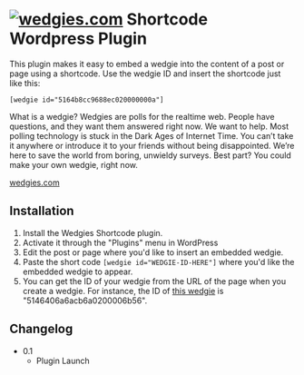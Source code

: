 # [![wedgies.com](https://www.wedgies.com/img/logo_blue.png)](http://wedgies.com/) Shortcode Wordpress Plugin

This plugin makes it easy to embed a wedgie into the content of a post or page using a shortcode. Use the wedgie ID and insert the shortcode just like this:

```
[wedgie id="5164b8cc9688ec020000000a"]
```

What is a wedgie?  Wedgies are polls for the realtime web.
People have questions, and they want them answered right now. We want to help. Most polling technology is stuck in the Dark Ages of Internet Time. You can’t take it anywhere or introduce it to your friends without being disappointed. We’re here to save the world from boring, unwieldy surveys. Best part? You could make your own wedgie, right now. 

[wedgies.com](http://wedgies.com)

## Installation 

1. Install the Wedgies Shortcode plugin.
1. Activate it through the "Plugins" menu in WordPress
1. Edit the post or page where you'd like to insert an embedded wedgie.
1. Paste the short code `[wedgie id="WEDGIE-ID-HERE"]` where you'd like the embedded wedgie to appear.
1. You can get the ID of your wedgie from the URL of the page when you create a wedgie. For instance, the ID of [this wedgie](http://www.wedgies.com/question/5146406a6acb6a0200006b56) is "5146406a6acb6a0200006b56".

## Changelog 

- 0.1
  * Plugin Launch
